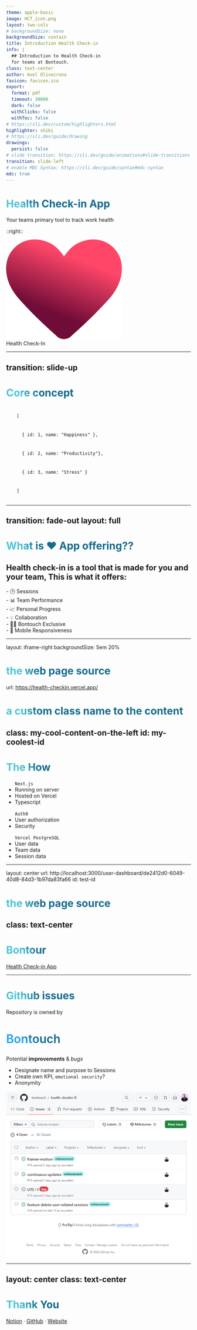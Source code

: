 ```yaml
---
theme: apple-basic
image: HCT_icon.png
layout: two-cols
# backgroundSize: none
backgroundSize: contain
title: Introduction Health Check-in
info: |
  ## Introduction to Health Check-in
  for teams at Bontouch.
class: text-center
author: Axel Olivecrona
favicon: favicon.ico
export:
  format: pdf
  timeout: 30000
  dark: false
  withClicks: false
  withToc: false
# https://sli.dev/custom/highlighters.html
highlighter: shiki
# https://sli.dev/guide/drawing
drawings:
  persist: false
# slide transition: https://sli.dev/guide/animations#slide-transitions
transition: slide-left
# enable MDC Syntax: https://sli.dev/guide/syntax#mdc-syntax
mdc: true
---
```


# Health Check-in App

Your teams primary tool to track work health

::right::

<div class='w-full h-full relative'>
  <div class="relative">
      <img
        v-motion
        :initial="{ y: -700, x: 0, scale: 0.9 }"
        :click-1="{ y: -100, x: 0, scale: 0.7, transition: { duration: 1000 } }"
        class="absolute inset-0 z-20"
        src="/heart.png"
        alt=""
      />
      <LightOrDark>
        <template #dark>
          <img
            v-motion
            :initial="{ x: -57, opacity: 0, scale: 0.7 }"
            :click-1="{ x: -57, y: 70, opacity: 1, scale: 0.4, transition: { duration: 1200 } }"
            class="absolute inset-0 z-0"
            src="/Heartground_black.svg"
            alt=""
          />
        </template>
        <template #light>
          <img
            v-motion
            :initial="{ x: -57, opacity: 0, scale: 0.9 }"
            :click-1="{ x: -57, y: 70, opacity: 1, scale: 0.5, transition: { duration: 1200 } }"
            class="absolute inset-0 z-1"
            src="/heartground_white.svg"
            alt=""
          />
        </template>
      </LightOrDark>
    </div>
    <div
      class="text-5xl absolute top-14 left-40 text-[#2B90B6] z-10"
      v-motion
      :initial="{ x: -80, opacity: 0}"
      :click-2="{ x: 25, opacity: 1, transition: { delay: 500, duration: 1000 } }">
      Health Check-In
    </div>
  </div>

<style>
  .grid-cols-2 {
    display: flex;
    justify-content: center;
    align-items: center;
  }
</style>

<!--
It's important that members of a team work in an effient way that is also good for the health in the long term. With todays presentation I'm going to talk about the health check-in App that will allow you to keep track of your teams and yourselfs work health regarding Happiness, Productivity and Stress. Let's check it out!
-->

---
transition: slide-up
---

# Core concept

<div class="flex flex-col justify-center relative w-full">
  <code class="w-full">
    [
      <br>
      { id: 1, name: "Happiness" },
      <br>
      { id: 2, name: "Productivity"},
      <br>
      { id: 3, name: "Stress" }
      <br>
    ]
  </code>
  <div class="w-full h-full">
      <div
        v-motion
        :initial="{ x: -300, opacity: 0, scale: 0.5 }"
        :click-1="{ x: 0, y: 130, opacity: 1, scale: 0.9, transition: { duration: 600 } }"
        class="absolute left-0 top-0 z-1 w-full h-[300px] bg-white opacity-20 rounded-md px-4 mx-4"
      >
        <Chart/>
      </div>
  </div>
</div>

<style>
  .chart-container canvas {
    background-color: rgba(255, 255, 255, 1); /* White background color */
  }
</style>

<!--
Presenter note with **bold**, *italic*, and ~~striked~~ text.

Also, HTML elements are valid:
<div class="flex w-full">
  <span style="flex-grow: 1;">Left content</span>
  <span>Right content</span>
</div>
-->

---
transition: fade-out
layout: full
---

# What is ❤️ App offering??

<h2 class="p-4 mb-3">Health check-in is a tool that is made for you and your team, This is what it offers:</h2>
    <div
      class="text-4xl absolute top-14 left-40"
      v-motion
      :initial="{ x: -100, opacity: 0}"
      :click-1="{ x: -85, y:135, opacity: 1, transition: { delay: 500, duration: 1000 } }">
- 🕒 Sessions
    </div>
    <div
      class="text-4xl absolute top-14 left-40"
      v-motion
      :initial="{ x: -100, opacity: 0}"
      :click-2="{ x: -85, y:235, opacity: 1, transition: { delay: 500, duration: 1000 } }">
- 📊 Team Performance
    </div>
    <div
      class="text-4xl absolute top-14 left-40"
      v-motion
      :initial="{ x: -100, opacity: 0}"
      :click-3="{ x: -85, y:335, opacity: 1, transition: { delay: 500, duration: 1000 } }">
- 📈 Personal Progress
    </div>
    <div
      class="text-4xl absolute top-14 left-40"
      v-motion
      :initial="{ x: -100, opacity: 0}"
      :click-4="{ x: 315, y:135, opacity: 1, transition: { delay: 300, duration: 1000 } }">
- 💡 Collaboration
    </div>
    <div
      class="text-4xl absolute top-14 left-40"
      v-motion
      :initial="{ x: -100, opacity: 0}"
      :click-4="{ x: 315, y:235, opacity: 1, transition: { delay: 500, duration: 1000 } }">
- 🧑‍💻 Bontouch Exclusive
    </div>
    <div
      class="text-4xl absolute top-14 left-40"
      v-motion
      :initial="{ x: -100, opacity: 0}"
      :click-4="{ x: 315, y:335, opacity: 1, transition: { delay: 700, duration: 1000 } }">
- 🤳 Mobile Responsiveness
    </div>

<style>
h1 {
  background-color: #2B90B6;
  background-image: linear-gradient(45deg, #4EC5D4 10%, #146b8c 20%);
  background-size: 100%;
  -webkit-background-clip: text;
  -moz-background-clip: text;
  -webkit-text-fill-color: transparent;
  -moz-text-fill-color: transparent;
}
</style>

<!--
1. Make sessions as points in time (Retro, Sprint planning) where you'd like a team to input their health factors
2. Track the health of your team(s) over time
3. Your inputs that you fill in per session/team is stored on your individual page where you can track it
4. Join any team you like, or create your own
5. Only a valid bontouch email adress can sign up
6. Made for mobile screens
-->

---
layout: iframe-right
backgroundSize: 5em 20%

# the web page source
url: https://health-checkin.vercel.app/

# a custom class name to the content
class: my-cool-content-on-the-left
id: my-coolest-id
---

# The How

<ul v-click>
  <code>Next.js</code>
  <li>Running on server</li>
  <li>Hosted on Vercel</li>
  <li>Typescript</li>
</ul>
<ul v-click>
  <code>Auth0</code>
  <li>User authorization</li>
  <li>Security</li>
</ul>
<ul v-click>
  <code>Vercel PostgreSQL</code>
  <li>User data</li>
  <li>Team data</li>
  <li>Session data</li>
</ul>

---
layout: center
url: http://localhost:3000/user-dashboard/de2412d0-6049-40d8-84d3-1b97da83fa66
id: test-id
# the web page source
class: text-center
---

# Bontour

[Health Check-in App](https://health-checkin.vercel.app/)

---

# Github issues

<article class="flex justify-between">
  <div>
    <p class="">Repository is owned by <h2 id="bontouch"> Bontouch</h2></p>
    <span>Potential <strong>improvements</strong> & <i>bugs</i></span>
    <div>
      <ul>
        <li v-click class="py-2 pt-4">Designate <span class="underline">name</span> and <span class="underline">purpose</span> to Sessions</li>
        <li v-click class="py-2">Create own KPI, <code>emotional security</code>?</li>
        <li v-click class="py-2">Anonymity</li>
      </ul>
    </div>
  </div>
  <div class="w-[55%] h-[100%]">
    <img src="/GH_Issues.png" alt="" class="rounded-md" />
  </div>
</article>

<style>
#bontouch {
  font-weight: 600;
  display: flex;
  font-size: 2rem;
  background-color: #2B90B6;
  background-image: linear-gradient(45deg, #1FA2EA 10%, #146b8c 20%);
  background-size: 100%;
  -webkit-background-clip: text;
  -moz-background-clip: text;
  -webkit-text-fill-color: transparent;
  -moz-text-fill-color: transparent;
}
</style>

---
layout: center
class: text-center
---

# Thank You

[Notion](https://www.notion.so/bontouch/Web-intern-project-Team-health-checkin-9acd5e321c684bf38e5386e1f8a2d2dc) · [GitHub](https://github.com/bontouch/health-checkin) · [Website](https://health-checkin.vercel.app)
